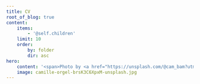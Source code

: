 ```yaml
---
title: CV
root_of_blog: true
content:
    items:
        - '@self.children'
    limit: 10
    order:
        by: folder
        dir: asc
hero:
    content: '<span>Photo by <a href="https://unsplash.com/@cam_bam?utm_source=unsplash&amp;utm_medium=referral&amp;utm_content=creditCopyText">Camille Orgel</a> on <a href="https://unsplash.com/s/photos/typewriter?utm_source=unsplash&amp;utm_medium=referral&amp;utm_content=creditCopyText">Unsplash</a></span>'
    image: camille-orgel-brsK3C6XpxM-unsplash.jpg
---
```


